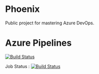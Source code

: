 # Phoenix
Public project for mastering Azure DevOps.

# Azure Pipelines
[![Build Status](https://dev.azure.com/sallemi-elkamel/CodeHub/_apis/build/status%2Felkamelsallemi.Phoenix?branchName=test)](https://dev.azure.com/sallemi-elkamel/CodeHub/_build/latest?definitionId=12&branchName=test)

Job Status : 
[![Build Status](https://dev.azure.com/sallemi-elkamel/CodeHub/_apis/build/status%2Felkamelsallemi.Phoenix?branchName=test&jobName=Job)](https://dev.azure.com/sallemi-elkamel/CodeHub/_build/latest?definitionId=12&branchName=test)

